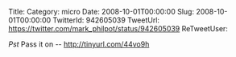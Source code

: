 Title: 
Category: micro
Date: 2008-10-01T00:00:00
Slug: 2008-10-01T00:00:00
TwitterId: 942605039
TweetUrl: https://twitter.com/mark_philpot/status/942605039
ReTweetUser: 

*Pst* Pass it on -- http://tinyurl.com/44vo9h